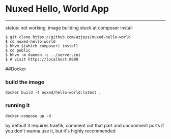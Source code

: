 # Nuxed Hello, World App
---
status: not working, image building stuck at composer install 


```console
$ git clone https://github.com/azjezz/nuxed-hello-world
$ cd nuxed-hello-world
$ hhvm $(which composer) install
$ cd public
$ hhvm -m daemon -c ../server.ini
$ # visit https://localhost:8080
```
##Docker
### build the image
```console
docker build -t nuxed/hello-world:latest .
```
### running it
```console
docker-compose up -d
```
by default it requires traefik, comment out that part and uncomment ports if you don't wanna use it, but it's highly recommended 
